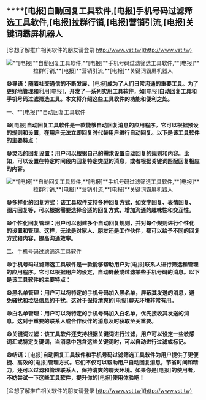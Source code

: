## ****[电报]**自動回复工具软件,**[电报]**手机号码过滤筛选工具软件,**[电报]**拉群行销,**[电报]**营销引流,**[电报]**关键词霸屏机器人**

[😍想了解推广相关软件的朋友请登录 http://www.vst.tw](http://www.vst.tw)

 <center><img src="https://vst.tw/MP4/tuiguang/png/8.png" alt="**[电报]**自動回复工具软件,**[电报]**手机号码过滤筛选工具软件,**[电报]**拉群行销,**[电报]**营销引流,**[电报]**关键词霸屏机器人"></center>

**😄导语：随着社交通信的不断发展，**[电报]**成为了人们日常沟通的重要工具。为了更好地管理和利用**[电报]**，开发了一系列实用工具软件，如**[电报]**自动回复工具和手机号码过滤筛选工具。本文将介绍这些工具软件的功能和便利之处。**

一、**[电报]**自动回复工具软件

**😄**[电报]**自动回复工具软件是一款能够自动回复消息的应用程序。它可以根据预设的规则和设置，在用户无法立即回复时代替用户进行自动回复。以下是该工具软件的主要特点：**

**😄灵活的回复设置：用户可以根据自己的需求设置自动回复的规则和内容。比如，可以设置在特定时间段内回复特定类型的消息，或者根据关键词匹配回复相应的内容。**

 <center><img src="https://vst.tw/MP4/tuiguang/png/6.png" alt="**[电报]**自動回复工具软件,**[电报]**手机号码过滤筛选工具软件,**[电报]**拉群行销,**[电报]**营销引流,**[电报]**关键词霸屏机器人"></center>

**😄多样化的回复方式：该工具软件支持多种回复方式，如文字回复、表情回复、图片回复等，可以根据需要选择合适的回复方式，增加沟通的趣味性和交互性。**

**😄个性化回复管理：用户可以创建多个自动回复规则，并对每个规则进行个性化的设置和管理。这样，无论是对家人、朋友还是工作伙伴，都可以给予不同的回复方式和内容，提高沟通效率。**

二、手机号码过滤筛选工具软件

**😄手机号码过滤筛选工具软件是一款能够帮助用户对**[电报]**联系人进行筛选和管理的应用程序。它可以根据用户的设定，自动屏蔽或过滤某些手机号码的消息。以下是该工具软件的主要特点：**

**😄黑名单管理：用户可以将特定的手机号码加入黑名单，屏蔽其发送的消息，避免骚扰和垃圾信息的干扰。这对于保持清爽的**[电报]**聊天环境非常有用。**

**😄白名单管理：用户可以将特定的手机号码加入白名单，优先接收其发送的消息。这对于重要的联系人或合作伙伴的消息及时获取至关重要。**

**😄关键词过滤：该工具软件还支持根据关键词进行过滤，用户可以设定一些敏感词汇或特定关键词，当消息中包含这些关键词时，可以自动进行过滤或标记。**

**😄结语：**[电报]**自动回复工具软件和手机号码过滤筛选工具软件为用户提供了更便捷、高效的**[电报]**管理方式。它们不仅可以帮助用户自动回复消息，节省时间和精力，还可以过滤和管理联系人，保持清爽的聊天环境。如果你是**[电报]**的使用者，不妨尝试一下这些工具软件，提升你的**[电报]**使用体验吧！**

[😍想了解推广相关软件的朋友请登录 http://www.vst.tw](http://www.vst.tw)



